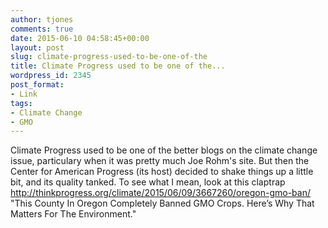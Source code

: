 ```yaml
---
author: tjones
comments: true
date: 2015-06-10 04:58:45+00:00
layout: post
slug: climate-progress-used-to-be-one-of-the
title: Climate Progress used to be one of the...
wordpress_id: 2345
post_format:
- Link
tags:
- Climate Change
- GMO
---
```


Climate Progress used to be one of the better blogs on the climate change issue, particulary when it was pretty much Joe Rohm's site. But then the Center for American Progress (its host) decided to shake things up a little bit, and its quality tanked. To see what I mean, look at this claptrap 
http://thinkprogress.org/climate/2015/06/09/3667260/oregon-gmo-ban/
"This County In Oregon Completely Banned GMO Crops. Here’s Why That Matters For The Environment."
